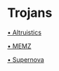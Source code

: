 # Trojans

[• Altruistics](https://d0pple33.github.io/BugLog/Trojans/Altruistics.html)

[• MEMZ](https://d0pple33.github.io/BugLog/Trojans/memz.html)

[• Supernova](https://d0pple33.github.io/BugLog/Supernova.html)
